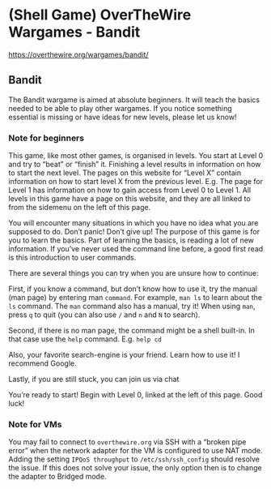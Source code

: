 # (Shell Game) OverTheWire Wargames - Bandit

https://overthewire.org/wargames/bandit/

## Bandit

The Bandit wargame is aimed at absolute beginners. It will teach the basics needed to be able to play other wargames. If you notice something essential is missing or have ideas for new levels, please let us know!

### Note for beginners

This game, like most other games, is organised in levels. You start at Level 0 and try to “beat” or “finish” it. Finishing a level results in information on how to start the next level. The pages on this website for “Level X” contain information on how to start level X from the previous level. E.g. The page for Level 1 has information on how to gain access from Level 0 to Level 1. All levels in this game have a page on this website, and they are all linked to from the sidemenu on the left of this page.

You will encounter many situations in which you have no idea what you are supposed to do. Don’t panic! Don’t give up! The purpose of this game is for you to learn the basics. Part of learning the basics, is reading a lot of new information. If you’ve never used the command line before, a good first read is this introduction to user commands.

There are several things you can try when you are unsure how to continue:

First, if you know a command, but don’t know how to use it, try the manual (man page) by entering man `command`. For example, `man ls` to learn about the `ls` command. The `man` command also has a manual, try it! When using `man`, press `q` to quit (you can also use `/` and `n` and `N` to search).

Second, if there is no man page, the command might be a shell built-in. In that case use the `help` command. E.g. `help cd`

Also, your favorite search-engine is your friend. Learn how to use it! I recommend Google.

Lastly, if you are still stuck, you can join us via chat

You’re ready to start! Begin with Level 0, linked at the left of this page. Good luck!

### Note for VMs

You may fail to connect to `overthewire.org` via SSH with a “broken pipe error” when the network adapter for the VM is configured to use NAT mode. Adding the setting `IPQoS throughput` to `/etc/ssh/ssh_config` should resolve the issue. If this does not solve your issue, the only option then is to change the adapter to Bridged mode.